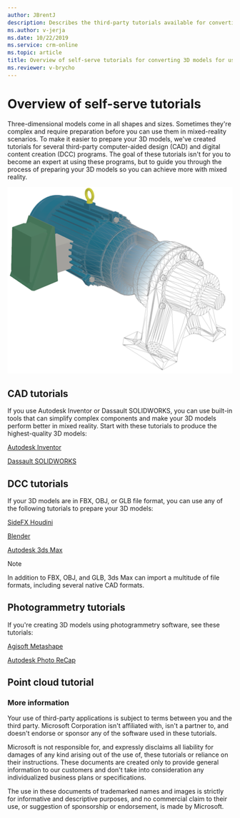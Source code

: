 ```yaml
---
author: JBrentJ
description: Describes the third-party tutorials available for converting 3D models for use with Dynamics 365 mixed reality apps
ms.author: v-jerja
ms.date: 10/22/2019
ms.service: crm-online
ms.topic: article
title: Overview of self-serve tutorials for converting 3D models for use with Dynamics 365 mixed-reality apps
ms.reviewer: v-brycho
---
```


# Overview of self-serve tutorials

Three-dimensional models come in all shapes and sizes. Sometimes they're complex and require preparation before you can use them in mixed-reality scenarios. To make it easier to prepare your 3D models, we've created tutorials for several third-party computer-aided design (CAD) and digital content creation (DCC) programs. The goal of these tutorials isn't for you to become an expert at using these programs, but to guide you through the process of preparing your 3D models so you can achieve more with mixed reality.

![Example of a 3D model](media/overview-cad2poly.PNG "Example of a 3D model") 

## CAD tutorials

If you use Autodesk Inventor or Dassault SOLIDWORKS, you can use built-in tools that can simplify complex components and make your 3D models perform better in mixed reality. Start with these tutorials to produce the highest-quality 3D models:

[Autodesk Inventor](inventor.md)

[Dassault SOLIDWORKS](solidworks.md) 

## DCC tutorials

If your 3D models are in FBX, OBJ, or GLB file format, you can use any of the following tutorials to prepare your 3D models:

[SideFX Houdini](houdini.md)

[Blender](blender.md) 

[Autodesk 3ds Max](3ds-max.md)  

> [!NOTE]
> In addition to FBX, OBJ, and GLB, 3ds Max can import a multitude of file formats, including several native CAD formats.

## Photogrammetry tutorials

If you're creating 3D models using photogrammetry software, see these tutorials:

[Agisoft Metashape](agisoft-metashape.md)

[Autodesk Photo ReCap](autodesk-recap-photo.md)

## Point cloud tutorial





### More information  

Your use of third-party applications is subject to terms between you and the third party. Microsoft Corporation isn't affiliated with, isn't a partner to, and doesn't endorse or sponsor any of the software used in these tutorials.

Microsoft is not responsible for, and expressly disclaims all liability for damages of any kind arising out of the use of, these tutorials or reliance on their instructions. These documents are created only to provide general information to our customers and don't take into consideration any individualized business plans or specifications.

The use in these documents of trademarked names and images is strictly for informative and descriptive purposes, and no commercial claim to their use, or suggestion of sponsorship or endorsement, is made by Microsoft.
